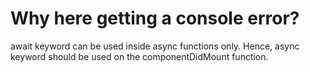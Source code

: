 # Why here getting a console error? #

await keyword can be used inside async functions only. Hence, async keyword should be used on the componentDidMount function.